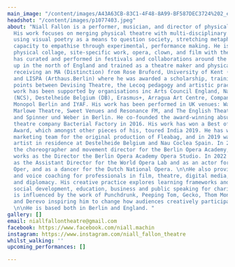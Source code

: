 ```yaml
---
main_image: "/content/images/A43A63CB-83C1-4F48-8A99-BF587DEC3724%202_edited_edited.jpg"
headshot: "/content/images/p1077403.jpeg"
about: "Niall Fallon is a performer, musician, and director of physical performance.
  His work focuses on merging physical theatre with multi-disciplinary practices,
  using visual poetry as a means to question society, stretching metaphors and our
  capacity to empathise through experimental, performance making. He is often combining
  physical collage, site-specific work, opera, clown, and film with theatre anthropology.\n\nHe
  has curated and performed in festivals and collaborations around the world.  He\ngrew
  up in the north of England and trained as a theatre maker and physical performer
  receiving an MA (Distinction) from Rose Bruford, University of Kent (BA 1st Class)
  and LISPA (Arthaus.Berlin) where he was awarded a scholarship, training in the meeting
  points between Devising Theatre, the Lecoq pedagogy and artistic practise. \n\nHis
  work has been supported by organisations inc Arts Council England, Nau Coclea Spain
  (NCS), Destelheide Belgium (DB), Erasmus+, Arragua Art Centre, Company Theatre India,
  Monopol Berlin and IYAF. His work has been performed in UK venues: Wakefield Theatre,
  Marlowe Theatre, Sweet Venues and Resonance FM, and The English Theatre, Dock 11
  and Spinner und Weber in Berlin. He co-founded the award-winning absurdist physical
  theatre company Bacterial Factory in 2016. His work has won a Best of Brighton Fringe
  Award, which amongst other pieces of his, toured India 2019. He has worked on the
  marketing team for the original production of Fleabag, and in 2019 was the featured
  artist in residence at Destelheide Belgium and Nau Coclea Spain. In 2021 he was
  the choreographer and movement director for the Berlin Opera Academy, where he now
  works as the Director the Berlin Opera Academy Opera Studio. In 2022 he is working
  as the Assistant Director for the World Opera Lab and as an actor for the Deutsche
  Oper, and as a dancer for the Dutch National Opera. \n\nHe also provides speech
  and voice coaching for professionals in film, theatre, digital media, advocacy,
  and diplomacy. His creative practice explores learning frameworks and tools for
  social development, education, business and public speaking for charities. \n\nHe
  is influenced by the work of Punchdrunk, Peeping Tom, Gecko, Thom Monckton, La Re-Sentida,
  and Derevo inspiring him to change how audiences creatively participate in performance.
  \n\nHe is based both in Berlin and England. "
gallery: []
email: niallfallontheatre@gmail.com
facebook: https://www.facebook.com/niall.machin
instagram: https://www.instagram.com/niall_fallon_theatre
whilst_walking: ''
upcoming_performances: []

---
```

